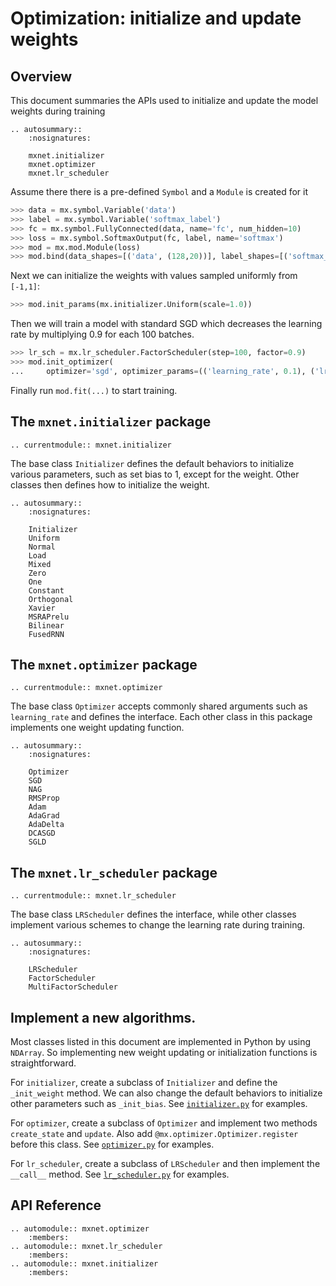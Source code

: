 # Optimization: initialize and update weights

## Overview

This document summaries the APIs used to initialize and update the model weights
during training

```eval_rst
.. autosummary::
    :nosignatures:

    mxnet.initializer
    mxnet.optimizer
    mxnet.lr_scheduler
```

Assume there there is a pre-defined ``Symbol`` and a ``Module`` is created for
it

```python
>>> data = mx.symbol.Variable('data')
>>> label = mx.symbol.Variable('softmax_label')
>>> fc = mx.symbol.FullyConnected(data, name='fc', num_hidden=10)
>>> loss = mx.symbol.SoftmaxOutput(fc, label, name='softmax')
>>> mod = mx.mod.Module(loss)
>>> mod.bind(data_shapes=[('data', (128,20))], label_shapes=[('softmax_label', (128,))])
```

Next we can initialize the weights with values sampled uniformly from
``[-1,1]``:

```python
>>> mod.init_params(mx.initializer.Uniform(scale=1.0))
```

Then we will train a model with standard SGD which decreases the learning rate
by multiplying 0.9 for each 100 batches.

```python
>>> lr_sch = mx.lr_scheduler.FactorScheduler(step=100, factor=0.9)
>>> mod.init_optimizer(
...     optimizer='sgd', optimizer_params=(('learning_rate', 0.1), ('lr_scheduler', lr_sch)))
```

Finally run ``mod.fit(...)`` to start training.

## The ``mxnet.initializer`` package

```eval_rst
.. currentmodule:: mxnet.initializer
```

The base class ``Initializer`` defines the default behaviors to initialize
various parameters, such as set bias to 1, except for the weight. Other classes
then defines how to initialize the weight.

```eval_rst
.. autosummary::
    :nosignatures:

    Initializer
    Uniform
    Normal
    Load
    Mixed
    Zero
    One
    Constant
    Orthogonal
    Xavier
    MSRAPrelu
    Bilinear
    FusedRNN
```

## The ``mxnet.optimizer`` package

```eval_rst
.. currentmodule:: mxnet.optimizer
```

The base class ``Optimizer`` accepts commonly shared arguments such as
``learning_rate`` and defines the interface. Each other class in this package
implements one weight updating function.

```eval_rst
.. autosummary::
    :nosignatures:

    Optimizer
    SGD
    NAG
    RMSProp
    Adam
    AdaGrad
    AdaDelta
    DCASGD
    SGLD
```

## The ``mxnet.lr_scheduler`` package

```eval_rst
.. currentmodule:: mxnet.lr_scheduler
```

The base class ``LRScheduler`` defines the interface, while other classes
implement various schemes to change the learning rate during training.

```eval_rst
.. autosummary::
    :nosignatures:

    LRScheduler
    FactorScheduler
    MultiFactorScheduler
```

## Implement a new algorithms.

Most classes listed in this document are implemented in Python by using ``NDArray``.
So implementing new weight updating or initialization functions is
straightforward.

For `initializer`, create a subclass of ``Initializer`` and define the
`_init_weight` method. We can also change the default behaviors to initialize
other parameters such as `_init_bias`. See
[`initializer.py`](https://github.com/dmlc/mxnet/blob/master/python/mxnet/initializer.py)
for examples.

For ``optimizer``, create a subclass of ``Optimizer``
and implement two methods ``create_state`` and ``update``. Also add
``@mx.optimizer.Optimizer.register`` before this class. See
[`optimizer.py`](https://github.com/dmlc/mxnet/blob/master/python/mxnet/optimizer.py)
for examples.

For `lr_scheduler`, create a subclass of `LRScheduler` and then implement the
`__call__` method. See
[`lr_scheduler.py`](https://github.com/dmlc/mxnet/blob/master/python/mxnet/lr_scheduler.py)
for examples.

## API Reference

<script type="text/javascript" src='../../_static/js/auto_module_index.js'></script>

```eval_rst
.. automodule:: mxnet.optimizer
    :members:
.. automodule:: mxnet.lr_scheduler
    :members:
.. automodule:: mxnet.initializer
    :members:
```

<script>auto_index("api-reference");</script>
